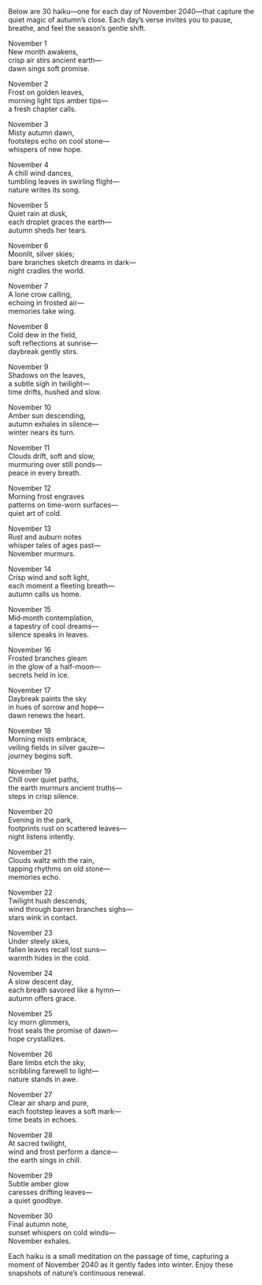 Below are 30 haiku—one for each day of November 2040—that capture the quiet magic of autumn’s close. Each day’s verse invites you to pause, breathe, and feel the season’s gentle shift.

November 1  
New month awakens,  
crisp air stirs ancient earth—  
dawn sings soft promise.

November 2  
Frost on golden leaves,  
morning light tips amber tips—  
a fresh chapter calls.

November 3  
Misty autumn dawn,  
footsteps echo on cool stone—  
whispers of new hope.

November 4  
A chill wind dances,  
tumbling leaves in swirling flight—  
nature writes its song.

November 5  
Quiet rain at dusk,  
each droplet graces the earth—  
autumn sheds her tears.

November 6  
Moonlit, silver skies;  
bare branches sketch dreams in dark—  
night cradles the world.

November 7  
A lone crow calling,  
echoing in frosted air—  
memories take wing.

November 8  
Cold dew in the field,  
soft reflections at sunrise—  
daybreak gently stirs.

November 9  
Shadows on the leaves,  
a subtle sigh in twilight—  
time drifts, hushed and slow.

November 10  
Amber sun descending,  
autumn exhales in silence—  
winter nears its turn.

November 11  
Clouds drift, soft and slow,  
murmuring over still ponds—  
peace in every breath.

November 12  
Morning frost engraves  
patterns on time-worn surfaces—  
quiet art of cold.

November 13  
Rust and auburn notes  
whisper tales of ages past—  
November murmurs.

November 14  
Crisp wind and soft light,  
each moment a fleeting breath—  
autumn calls us home.

November 15  
Mid‐month contemplation,  
a tapestry of cool dreams—  
silence speaks in leaves.

November 16  
Frosted branches gleam  
in the glow of a half-moon—  
secrets held in ice.

November 17  
Daybreak paints the sky  
in hues of sorrow and hope—  
dawn renews the heart.

November 18  
Morning mists embrace,  
veiling fields in silver gauze—  
journey begins soft.

November 19  
Chill over quiet paths,  
the earth murmurs ancient truths—  
steps in crisp silence.

November 20  
Evening in the park,  
footprints rust on scattered leaves—  
night listens intently.

November 21  
Clouds waltz with the rain,  
tapping rhythms on old stone—  
memories echo.

November 22  
Twilight hush descends,  
wind through barren branches sighs—  
stars wink in contact.

November 23  
Under steely skies,  
fallen leaves recall lost suns—  
warmth hides in the cold.

November 24  
A slow descent day,  
each breath savored like a hymn—  
autumn offers grace.

November 25  
Icy morn glimmers,  
frost seals the promise of dawn—  
hope crystallizes.

November 26  
Bare limbs etch the sky,  
scribbling farewell to light—  
nature stands in awe.

November 27  
Clear air sharp and pure,  
each footstep leaves a soft mark—  
time beats in echoes.

November 28  
At sacred twilight,  
wind and frost perform a dance—  
the earth sings in chill.

November 29  
Subtle amber glow  
caresses drifting leaves—  
a quiet goodbye.

November 30  
Final autumn note,  
sunset whispers on cold winds—  
November exhales.

Each haiku is a small meditation on the passage of time, capturing a moment of November 2040 as it gently fades into winter. Enjoy these snapshots of nature’s continuous renewal.
